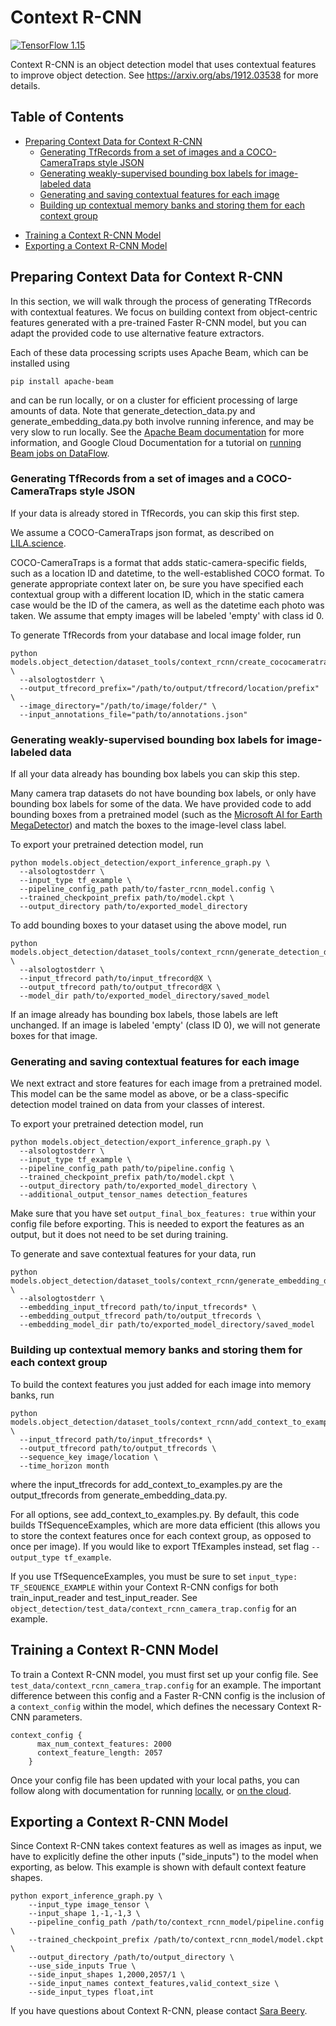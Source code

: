 # Context R-CNN

[![TensorFlow 1.15](https://img.shields.io/badge/TensorFlow-1.15-FF6F00?logo=tensorflow)](https://github.com/tensorflow/tensorflow/releases/tag/v1.15.0)

Context R-CNN is an object detection model that uses contextual features to
improve object detection. See https://arxiv.org/abs/1912.03538 for more details.

## Table of Contents

*   [Preparing Context Data for Context R-CNN](#preparing-context-data-for-context-r-cnn)
    +   [Generating TfRecords from a set of images and a COCO-CameraTraps style
        JSON](#generating-tfrecords-from-a-set-of-images-and-a-coco-cameratraps-style-json)
    +   [Generating weakly-supervised bounding box labels for image-labeled data](#generating-weakly-supervised-bounding-box-labels-for-image-labeled-data)
    +   [Generating and saving contextual features for each image](#generating-and-saving-contextual-features-for-each-image)
    +   [Building up contextual memory banks and storing them for each context
        group](#building-up-contextual-memory-banks-and-storing-them-for-each-context-group)
-   [Training a Context R-CNN Model](#training-a-context-r-cnn-model)
-   [Exporting a Context R-CNN Model](#exporting-a-context-r-cnn-model)

## Preparing Context Data for Context R-CNN

In this section, we will walk through the process of generating TfRecords with
contextual features. We focus on building context from object-centric features
generated with a pre-trained Faster R-CNN model, but you can adapt the provided
code to use alternative feature extractors.

Each of these data processing scripts uses Apache Beam, which can be installed
using

```
pip install apache-beam
```

and can be run locally, or on a cluster for efficient processing of large
amounts of data. Note that generate_detection_data.py and
generate_embedding_data.py both involve running inference, and may be very slow
to run locally. See the
[Apache Beam documentation](https://beam.apache.org/documentation/runners/dataflow/)
for more information, and Google Cloud Documentation for a tutorial on
[running Beam jobs on DataFlow](https://cloud.google.com/dataflow/docs/quickstarts/quickstart-python).

### Generating TfRecords from a set of images and a COCO-CameraTraps style JSON

If your data is already stored in TfRecords, you can skip this first step.

We assume a COCO-CameraTraps json format, as described on
[LILA.science](https://github.com/microsoft/CameraTraps/blob/master/data_management/README.md).

COCO-CameraTraps is a format that adds static-camera-specific fields, such as a
location ID and datetime, to the well-established COCO format. To generate
appropriate context later on, be sure you have specified each contextual group
with a different location ID, which in the static camera case would be the ID of
the camera, as well as the datetime each photo was taken. We assume that empty
images will be labeled 'empty' with class id 0.

To generate TfRecords from your database and local image folder, run

```
python models.object_detection/dataset_tools/context_rcnn/create_cococameratraps_tfexample_main.py \
  --alsologtostderr \
  --output_tfrecord_prefix="/path/to/output/tfrecord/location/prefix" \
  --image_directory="/path/to/image/folder/" \
  --input_annotations_file="path/to/annotations.json"
```

### Generating weakly-supervised bounding box labels for image-labeled data

If all your data already has bounding box labels you can skip this step.

Many camera trap datasets do not have bounding box labels, or only have bounding
box labels for some of the data. We have provided code to add bounding boxes
from a pretrained model (such as the
[Microsoft AI for Earth MegaDetector](https://github.com/microsoft/CameraTraps/blob/master/megadetector.md))
and match the boxes to the image-level class label.

To export your pretrained detection model, run

```
python models.object_detection/export_inference_graph.py \
  --alsologtostderr \
  --input_type tf_example \
  --pipeline_config_path path/to/faster_rcnn_model.config \
  --trained_checkpoint_prefix path/to/model.ckpt \
  --output_directory path/to/exported_model_directory
```

To add bounding boxes to your dataset using the above model, run

```
python models.object_detection/dataset_tools/context_rcnn/generate_detection_data.py \
  --alsologtostderr \
  --input_tfrecord path/to/input_tfrecord@X \
  --output_tfrecord path/to/output_tfrecord@X \
  --model_dir path/to/exported_model_directory/saved_model
```

If an image already has bounding box labels, those labels are left unchanged. If
an image is labeled 'empty' (class ID 0), we will not generate boxes for that
image.

### Generating and saving contextual features for each image

We next extract and store features for each image from a pretrained model. This
model can be the same model as above, or be a class-specific detection model
trained on data from your classes of interest.

To export your pretrained detection model, run

```
python models.object_detection/export_inference_graph.py \
  --alsologtostderr \
  --input_type tf_example \
  --pipeline_config_path path/to/pipeline.config \
  --trained_checkpoint_prefix path/to/model.ckpt \
  --output_directory path/to/exported_model_directory \
  --additional_output_tensor_names detection_features
```

Make sure that you have set `output_final_box_features: true` within
your config file before exporting. This is needed to export the features as an
output, but it does not need to be set during training.

To generate and save contextual features for your data, run

```
python models.object_detection/dataset_tools/context_rcnn/generate_embedding_data.py \
  --alsologtostderr \
  --embedding_input_tfrecord path/to/input_tfrecords* \
  --embedding_output_tfrecord path/to/output_tfrecords \
  --embedding_model_dir path/to/exported_model_directory/saved_model
```

### Building up contextual memory banks and storing them for each context group

To build the context features you just added for each image into memory banks,
run

```
python models.object_detection/dataset_tools/context_rcnn/add_context_to_examples.py \
  --input_tfrecord path/to/input_tfrecords* \
  --output_tfrecord path/to/output_tfrecords \
  --sequence_key image/location \
  --time_horizon month
```

where the input_tfrecords for add_context_to_examples.py are the
output_tfrecords from generate_embedding_data.py.

For all options, see add_context_to_examples.py. By default, this code builds
TfSequenceExamples, which are more data efficient (this allows you to store the
context features once for each context group, as opposed to once per image). If
you would like to export TfExamples instead, set flag `--output_type
tf_example`.

If you use TfSequenceExamples, you must be sure to set `input_type:
TF_SEQUENCE_EXAMPLE` within your Context R-CNN configs for both
train_input_reader and test_input_reader. See
`object_detection/test_data/context_rcnn_camera_trap.config`
for an example.

## Training a Context R-CNN Model

To train a Context R-CNN model, you must first set up your config file. See
`test_data/context_rcnn_camera_trap.config` for an example. The important
difference between this config and a Faster R-CNN config is the inclusion of a
`context_config` within the model, which defines the necessary Context R-CNN
parameters.

```
context_config {
      max_num_context_features: 2000
      context_feature_length: 2057
    }
```

Once your config file has been updated with your local paths, you can follow
along with documentation for running [locally](running_locally.md), or
[on the cloud](running_on_cloud.md).

## Exporting a Context R-CNN Model

Since Context R-CNN takes context features as well as images as input, we have
to explicitly define the other inputs ("side_inputs") to the model when
exporting, as below. This example is shown with default context feature shapes.

```
python export_inference_graph.py \
    --input_type image_tensor \
    --input_shape 1,-1,-1,3 \
    --pipeline_config_path /path/to/context_rcnn_model/pipeline.config \
    --trained_checkpoint_prefix /path/to/context_rcnn_model/model.ckpt \
    --output_directory /path/to/output_directory \
    --use_side_inputs True \
    --side_input_shapes 1,2000,2057/1 \
    --side_input_names context_features,valid_context_size \
    --side_input_types float,int

```

If you have questions about Context R-CNN, please contact
[Sara Beery](https://beerys.github.io/).
